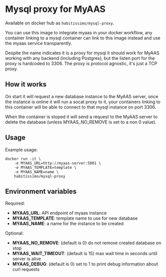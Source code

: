 # Mysql proxy for MyAAS

Available on docker hub as `habitissimo/mysql-proxy`.

You can use this image to integrate myaas in your docker workflow, any container linking to a mysql container can link to this image instead and use the myaas service transparently.

Despite the name indicates it is a proxy for mysql it should work for MyAAS working with any backend (including Postgres), but the listen port for the proxy is hardcoded to 3306. The proxy is protocol agnostic, it's just a TCP proxy.

## How it works

On start it will request a new database instance to the MyAAS server, once the instance is online it will run a socat proxy to it, your containers linking to this container will be able to connect to that mysql instance on port 3306. 

When the container is stoped it will send a request to the MyAAS server to delete the database (unless MYAAS_NO_REMOVE is set to a non 0 value).

## Usage

Example usage:

```
docker run -it \
    -e MYAAS_URL=http://myaas-server:5001 \
    -e MYAAS_TEMPLATE=template \
    -e MYAAS_NAME=name \
    habitissimo/mysql-proxy
```

## Environment variables

Required:
* **MYAAS_URL**: API endpoint of myaas instance
* **MYAAS_TEMPLATE**: template name to use for new database
* **MYAAS_NAME**: a name for the instance to be created

Optional:
* **MYAAS_NO_REMOVE**: (default is 0) do not remove created database on stop
* **MYAAS_WAIT_TIMEOUT**: (default is 15) max wait time in seconds until server is alive
* **MYAAS_DEBUG**: (default is 0) set to 1 to print debug information about curl requests
